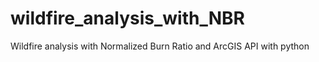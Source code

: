 # wildfire_analysis_with_NBR
Wildfire analysis with Normalized Burn Ratio and ArcGIS API with python
